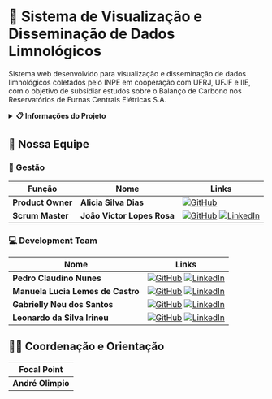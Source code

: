 # 🌊 Sistema de Visualização e Disseminação de Dados Limnológicos

Sistema web desenvolvido para visualização e disseminação de dados limnológicos coletados pelo INPE em cooperação com UFRJ, UFJF e IIE, com o objetivo de subsidiar estudos sobre o Balanço de Carbono nos Reservatórios de Furnas Centrais Elétricas S.A.

<details>
<summary><b>📋 Informações do Projeto</b></summary>

### 📊 Dados Básicos

| Categoria | Detalhes |
|-----------|----------|
| 📍 Instituição | FATEC Jacareí |
| 📚 Curso | DSM - 2º Semestre 2025 |
| 🔄 Metodologia | Aprendizagem Baseada em Projetos (ABP) |
| 👤 Focal Point | André Olimpio |
| 🤝 Parceiro | INPE - Laboratório de Instrumentação de Sistemas Aquáticos (labISA) |
| 📅 Kick off | 11/09/2025 às 19h30 |
| 📊 Status | Em desenvolvimento |

### 🎯 Tema do Semestre

Desenvolver uma aplicação web para visualização e disseminação de dados limnológicos, permitindo acesso aberto a informações coletadas em campanhas e pelo SIMA (Sistema Integrado de Monitoração Ambiental).

### 🔍 Desafio e Tipos de Dados

O INPE, UFRJ, UFJF e IIE, em cooperação com Furnas Centrais Elétricas S.A., coletaram vasto conjunto de dados limnológicos e meteorológicos. Para que essas informações possam ser utilizadas em pesquisas no Brasil e no exterior, é necessária uma plataforma que possibilite a disseminação e o acesso aberto a esses dados.

#### 📊 Tipos de Dados

- **Parâmetros limnológicos**: Coletados manualmente em diversos locais dos reservatórios, em curtos períodos de tempo (campanhas)
- **Dados do SIMA**: Coletados automaticamente durante longos períodos, em um único ponto do reservatório

### ⚙️ Requisitos Funcionais

- **RF01**: Visualizar todos os parâmetros armazenados, filtrando por instituição, reservatório e período de tempo
- **RF02**: Consultar e visualizar os dados no formato de tabelas
- **RF03**: Consultar e exportar os dados no formato CSV
- **RF04**: Consultar e visualizar a localização dos dados em um mapa interativo
- **RF05**: Exibir os dados de séries temporais (parâmetros coletados pelo SIMA) em gráficos

### 🛠️ Requisitos Não Funcionais

- **RNF01**: Interface intuitiva, clara e de fácil navegação para usuários sem conhecimento técnico
- **RNF02**: Desempenho otimizado com carregamento rápido dos dados
- **RNF03**: Interface seguindo padrões institucionais do INPE

### 🔧 Restrições de Projeto

- **RP01**: Dados armazenados no SGBD PostgreSQL
- **RP02**: Back-end desenvolvido em Node.js com TypeScript
- **RP03**: Front-end desenvolvido em React com TypeScript
- **RP04**: Aplicação utilizando containers independentes para banco de dados, back-end e front-end

### 📁 Estrutura do Projeto

#### 📝 Dailys
A pasta `Dailys/` contém os registros das reuniões diárias (Daily Scrums) da metodologia ágil Scrum, incluindo:
- ATA das reuniões diárias
- Resumo das atividades realizadas
- Impedimentos identificados
- Planejamento das próximas atividades
- Acompanhamento do progresso do projeto

#### 🏃‍♂️ Scrum
A pasta `Scrum/` armazena todos os artefatos e documentos relacionados à metodologia Scrum, incluindo:

**📋 Product Backlog**
- `Product Backlog/Product Backlog Completo.pdf` - Documento completo do Product Backlog com todas as histórias de usuário e requisitos do projeto

**🏃‍♂️ Sprints**
- `Sprints/Sprint 1/` - Pasta contendo os artefatos do Sprint 1
  - `Sprint Backlog/Sprint Backlog.pdf` - Documento do Sprint Backlog com as tarefas selecionadas para o Sprint 1

**📊 Burndown Chart**
- `Burndown Chart/Sprint 1/BurndownIdeal.png` - Gráfico de burndown ideal para acompanhamento do progresso do Sprint 1

**Outros artefatos Scrum:**
- Sprint Planning
- Sprint Review
- Retrospectivas
- Outros documentos da metodologia ágil

### 🚀 Tecnologias Utilizadas

- **Frontend**: React + TypeScript
- **Backend**: Node.js + TypeScript
- **Banco de Dados**: PostgreSQL
- **Containerização**: Docker
- **Metodologia**: Scrum/Agile

### 🏗️ Arquitetura e Estrutura Técnica

#### 📂 Estrutura de Pastas

A organização do projeto segue uma separação clara entre bancos de dados (scripts e dados), servidor (código da aplicação) e configurações gerais.

```bash
app/
├── balcar-campanha/            
│   ├── csv/                       # Arquivos de dados (CSV) carregados nas tabelas
│   ├── copy-table.sql             # Script SQL para importar os arquivos CSV para o banco
│   ├── create-table.sql           # Script SQL para criar a estrutura das tabelas
│   └── balcar-campanha-modelo.xml # Modelo conceitual do banco, visualizável no DBDesigner
│  
├── furnas-campanha/
│   ├── csv/                       # Arquivos de dados (CSV) carregados nas tabelas
│   ├── copy-table.sql             # Script SQL para importar os arquivos CSV para o banco
│   ├── create-table.sql           # Script SQL para criar a estrutura das tabelas
│   └── furnas-campanha-modelo.xml # Modelo conceitual do banco, visualizável no DBDesigner
│   
├── sima/
│   ├── csv/                       # Arquivos de dados (CSV) específicos do SIMA
│   ├── copy-table.sql             # Script SQL para importação dos CSV
│   ├── create-table.sql           # Script SQL para criação das tabelas
│   └── sima-modelo.xml            # Modelo conceitual do banco SIMA (para DBDesigner)
│ 
├── server/
│   ├── src/                       # Código-fonte da aplicação
│   │   ├── configs/               # Configurações, como conexão com banco de dados
│   │   ├── controllers/           # Lógica de controle (recebem requisições, chamam serviços)
│   │   ├── routes/                # Definição das rotas da API
│   │   └── index.ts               # Arquivo principal que inicializa o servidor
│   ├── Dockerfile                 # Receita para construção da imagem Docker do servidor
│   ├── package.json               # Dependências e scripts NPM
│   └── tsconfig.json              # Configurações do compilador TypeScript
│
├── front/                        # Front-end React + Vite + styled-components
│   ├── src/
│   │   ├── api/                  # Consumo da API (axios)
│   │   ├── components/           # Componentes reutilizáveis
│   │   ├── pages/                # Páginas (ex.: SimaPage)
│   │   └── styles/               # GlobalStyle + ThemeProvider
│   ├── Dockerfile
│   ├── vite.config.ts
│   └── package.json
│
├── .github/workflows/ci.yml       # Pipeline de Integração Contínua
└── docker-compose.dev.yml         # Definições dos serviços Docker para ambiente de desenvolvimento
```

#### 🔑 Configurações Técnicas

**Back-end (`server/`)**
- Node.js + Express + TypeScript
- Estrutura em camadas (configs, controllers, routes)
- Conexão com múltiplos bancos via `pg.Pool`
- Middlewares: JSON parser, erro global, CORS configurado
- ESLint + Prettier para padronização de código
- Dockerfile com hot reload (ts-node-dev)

**Front-end (`front/`)**
- React + Vite + TypeScript
- styled-components com `ThemeProvider` global
- GlobalStyle para reset de estilos
- Barra Brasil + Menu responsivo
- Estrutura organizada (`api/`, `components/`, `pages/`, `styles/`)
- Axios configurado com `VITE_SERVER_PORT`

**Banco de Dados**
- PostgreSQL 17 (um container por domínio: furnas-campanha, sima, balcar-campanha)
- Scripts SQL para `CREATE TABLE` e `COPY FROM CSV`
- Volumes persistentes para dados
- Cada banco acessível em uma porta distinta (5433, 5434, 5435)

**CI/CD**
- GitHub Actions (`.github/workflows/ci.yml`)
- Pipeline roda automaticamente em push e pull requests para a branch `main`
- Estrutura de Jobs: `server-ci`, `front-ci` e `docker-ci`

### ▶️ Como Executar o Projeto

#### Com Docker (Recomendado)
```bash
# Subir todos os containers
docker compose -f docker-compose.dev.yml up --build -d

# Parar os containers
docker compose -f docker-compose.dev.yml down
```

#### Desenvolvimento Local
```bash
# Back-end
cd server
npm install
npm run dev
# API disponível em: http://localhost:3001

# Front-end
cd front
npm install
npm run dev
# App disponível em: http://localhost:3002
```

### 🌐 Acessando a Aplicação

- **Front-end (React)**: http://localhost:3002
- **Back-end (API Node)**: http://localhost:3001
  - Exemplo: http://localhost:3001/sima/sima/all?page=1&limit=20

### 🛠️ Boas Práticas Aplicadas

- Separação clara de camadas (DB / API / Front)
- Containers independentes para cada banco
- Hot reload para server e front em dev
- ESLint + Prettier (garantindo padronização de código)
- CI no GitHub Actions

</details>

## 👥 Nossa Equipe

### 🎯 Gestão

| **Função** | **Nome** | **Links** |
|------------|----------|-----------|
| **Product Owner** | **Alicia Silva Dias** | [![GitHub](https://img.shields.io/badge/GitHub-000000?style=flat&logo=github&logoColor=white)](https://github.com/TIALICIA) |
| **Scrum Master** | **João Victor Lopes Rosa** | [![GitHub](https://img.shields.io/badge/GitHub-000000?style=flat&logo=github&logoColor=white)](https://github.com/JV-L0pes) [![LinkedIn](https://img.shields.io/badge/LinkedIn-0077B5?style=flat&logo=linkedin&logoColor=white)](https://br.linkedin.com/in/jv-l0pes) |


### 💻 Development Team

| **Nome** | **Links** |
|----------|-----------|
| **Pedro Claudino Nunes** | [![GitHub](https://img.shields.io/badge/GitHub-000000?style=flat&logo=github&logoColor=white)](https://github.com/PeClaudino2006) [![LinkedIn](https://img.shields.io/badge/LinkedIn-0077B5?style=flat&logo=linkedin&logoColor=white)](https://br.linkedin.com/in/pedro-claudino-0566472b9) |
| **Manuela Lucia Lemes de Castro** | [![GitHub](https://img.shields.io/badge/GitHub-000000?style=flat&logo=github&logoColor=white)](https://github.com/manuelalemes) [![LinkedIn](https://img.shields.io/badge/LinkedIn-0077B5?style=flat&logo=linkedin&logoColor=white)](https://www.linkedin.com/in/manuela-lemes-castro) |
| **Gabrielly Neu dos Santos** | [![GitHub](https://img.shields.io/badge/GitHub-000000?style=flat&logo=github&logoColor=white)](https://github.com/Gabrielly209) [![LinkedIn](https://img.shields.io/badge/LinkedIn-0077B5?style=flat&logo=linkedin&logoColor=white)](https://www.linkedin.com/in/gabrielly-neu-753906239) |
| **Leonardo da Silva Irineu** | [![GitHub](https://img.shields.io/badge/GitHub-000000?style=flat&logo=github&logoColor=white)](https://github.com/Leo-Slv) [![LinkedIn](https://img.shields.io/badge/LinkedIn-0077B5?style=flat&logo=linkedin&logoColor=white)](https://www.linkedin.com/in/leonardo-irineu-8418b0288) |

## 👨‍🏫 Coordenação e Orientação

| **Focal Point** |
|---------------|
| **André Olimpio** | 
